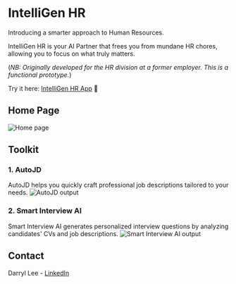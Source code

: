 # IntelliGen HR

Introducing a smarter approach to Human Resources. 

IntelliGen HR is your AI Partner that frees you from mundane HR chores, allowing you to focus on what truly matters.

(_NB: Originally developed for the HR division at a former employer. This is a functional prototype._)

Try it here: [IntelliGen HR App](https://hr-intelligen.streamlit.app/) 🚀

## Home Page
![Home page](https://github.com/user-attachments/assets/68a74a6d-5c64-4d37-b86a-fc4f45463926)

## Toolkit

### 1. AutoJD
AutoJD helps you quickly craft professional job descriptions tailored to your needs.
![AutoJD output](https://github.com/user-attachments/assets/596615ff-4941-4b27-9696-1c012bfd11f3)

### 2. Smart Interview AI
Smart Interview AI generates personalized interview questions by analyzing candidates' CVs and job descriptions.
![Smart Interview AI output](https://github.com/user-attachments/assets/f135f043-6b23-4ad8-98d0-9a26750cae42)

## Contact
Darryl Lee - [LinkedIn](https://www.linkedin.com/in/darryl-lee-jk/)
